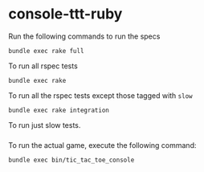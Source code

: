 # console-ttt-ruby

Run the following commands to run the specs

```Shell
bundle exec rake full
```
To run all rspec tests

```Shell
bundle exec rake
```
To run all the rspec tests except those tagged with `slow`

```Shell
bundle exec rake integration
```
To run just slow tests.


###

To run the actual game, execute the following command:

```Shell
bundle exec bin/tic_tac_toe_console
```
